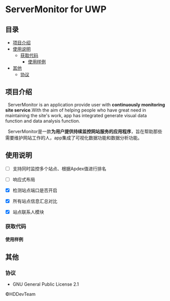 ServerMonitor for UWP
===========

## 目录

* [项目介绍](#项目介绍)  
* [使用说明](#使用说明)  
  * [获取代码](#获取代码)  
       * [使用样例](#使用样例)  
* [其他](#其他)
  * [协议](#协议)  

<a name="项目介绍"></a>  
## 项目介绍 

&nbsp;&nbsp;ServerMonitor is an application provide user with **continuously monitoring site service**.With the aim of helping people who have great need in maintaining the site's work, app has integrated generate visual data function and data analysis function.

&nbsp;&nbsp;ServerMonitor是一款**为用户提供持续监控网站服务的应用程序**，旨在帮助那些需要维护网站工作的人，app集成了可视化数据功能和数据分析功能。

<a name="使用说明"></a>

## 使用说明  

- [ ] 支持同时监控多个站点、根据Apdex值进行排名
- [ ] 响应式布局
- [x] 检测站点端口是否开启
- [x] 所有站点信息汇总对比
- [x] 站点联系人模块


  
<a name="获取代码"></a>  
### 获取代码  

<a name="使用样例"></a>  
#### 使用样例  

<a name="其他"></a>  
## 其他  

<a name="协议"></a>  
### 协议 

* GNU General Public License 2.1

&copy;HDDevTeam




